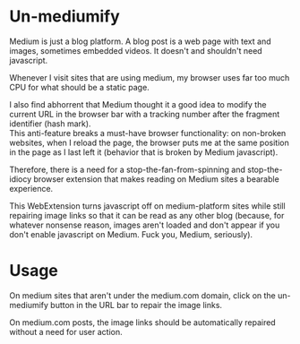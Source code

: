 # Un-mediumify
Medium is just a blog platform. A blog post is a web page with text and
images, sometimes embedded videos. It doesn't and shouldn't need javascript.

Whenever I visit sites that are using medium, my browser uses far too much CPU
for what should be a static page.

I also find abhorrent that Medium thought it a good idea to modify the current
URL in the browser bar with a tracking number after the fragment identifier
(hash mark).  
This anti-feature breaks a must-have browser functionality: on non-broken
websites, when I reload the page, the browser puts me at the same position
in the page as I last left it (behavior that is broken by Medium javascript).

Therefore, there is a need for a stop-the-fan-from-spinning and
stop-the-idiocy browser extension that makes reading on Medium sites a bearable experience.

This WebExtension turns javascript off on medium-platform sites while still
repairing image links so that it can be read as any other blog (because,
for whatever nonsense reason, images aren't loaded and don't appear if you
don't enable javascript on Medium. Fuck you, Medium, seriously).

# Usage
On medium sites that aren't under the medium.com domain, click on the
un-mediumify button in the URL bar to repair the image links.

On medium.com posts, the image links should be automatically repaired without
a need for user action.

